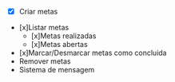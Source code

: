 -[x] Criar metas
- [x]Listar metas
  - [x]Metas realizadas
  - [x]Metas abertas
- [x]Marcar/Desmarcar metas como concluida
- Remover metas
- Sistema de mensagem


